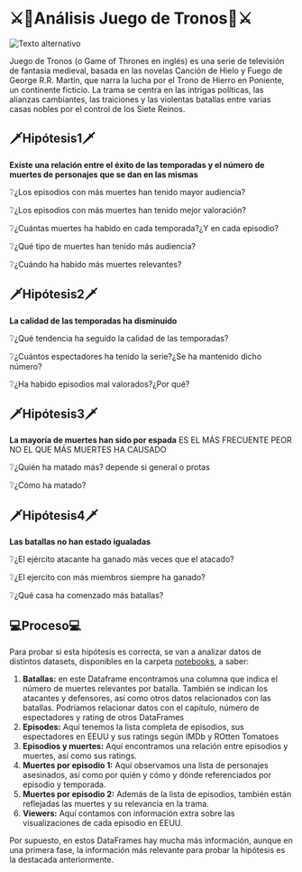 # ⚔👑**Análisis Juego de Tronos**👑⚔

![Texto alternativo](https://m.media-amazon.com/images/I/519IvvdDEUL._AC_UF894,1000_QL80_.jpg)

Juego de Tronos (o Game of Thrones en inglés) es una serie de televisión de fantasía medieval, basada en las novelas Canción de Hielo y Fuego de George R.R. Martin, que narra la lucha por el Trono de Hierro en Poniente, un continente ficticio. La trama se centra en las intrigas políticas, las alianzas cambiantes, las traiciones y las violentas batallas entre varias casas nobles por el control de los Siete Reinos. 

## 🗡Hipótesis1🗡 

**Existe una relación entre el éxito de las temporadas y el número de muertes de personajes que se dan en las mismas**

❔¿Los episodios con más muertes han tenido mayor audiencia?

❔¿Los episodios con más muertes han tenido mejor valoración?

❔¿Cuántas muertes ha habido en cada temporada?¿Y en cada episodio?

❔¿Qué tipo de muertes han tenido más audiencia?

❔¿Cuándo ha habido más muertes relevantes?


## 🗡Hipótesis2🗡
**La calidad de las temporadas ha disminuido**

❔¿Qué tendencia ha seguido la calidad de las temporadas?

❔¿Cuántos espectadores ha tenido la serie?¿Se ha mantenido dicho número?

❔¿Ha habido episodios mal valorados?¿Por qué?


## 🗡Hipótesis3🗡
**La mayoría de muertes han sido por espada**  ES EL MÁS FRECUENTE PEOR NO EL QUE MÁS MUERTES HA CAUSADO

❔¿Quién ha matado más? depende si general o protas

❔¿Cómo ha matado?



## 🗡Hipótesis4🗡

**Las batallas no han estado igualadas**

❔¿El ejército atacante ha ganado más veces que el atacado?​

❔¿El ejercito con más miembros siempre ha ganado?

❔¿Qué casa ha comenzado más batallas?



## 💻Proceso💻

Para probar si esta hipótesis es correcta, se van a analizar datos de distintos datasets, disponibles en la carpeta [notebooks](https://github.com/NereaLdA/EDA-Game_of_Thrones_/tree/main/notebooks), a saber:

  1. **Batallas:** en este Dataframe encontramos una columna que indica el número de muertes relevantes por batalla. También se indican los atacantes y defensores, así como otros datos relacionados con las batallas. Podríamos relacionar datos con el capítulo, número de espectadores y rating de otros DataFrames
  2. **Episodes:** Aquí tenemos la lista completa de episodios, sus espectadores en EEUU y sus ratings según IMDb y ROtten Tomatoes
  3. **Episodios y muertes:** Aquí encontramos una relación entre episodios y muertes, así como sus ratings.
  4. **Muertes por episodio 1:** Aquí observamos una lista de personajes asesinados, así como por quién y cómo y dónde referenciados por episodio y temporada.
  5. **Muertes por episodio 2:** Además de la lista de episodios, también están reflejadas las muertes y su relevancia en la trama.
  6. **Viewers:** Aquí contamos con información extra sobre las visualizaciones de cada episodio en EEUU.

Por supuesto, en estos DataFrames hay mucha más información, aunque en una primera fase, la información más relevante para probar la hipótesis es la destacada anteriormente.
